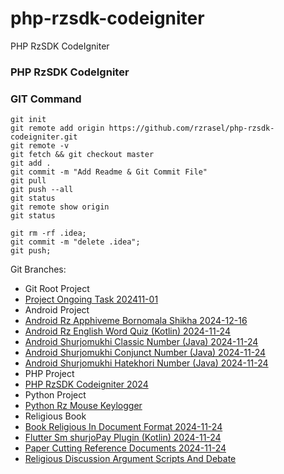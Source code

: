 # php-rzsdk-codeigniter
PHP RzSDK CodeIgniter

### PHP RzSDK CodeIgniter

### GIT Command
```git_command
git init
git remote add origin https://github.com/rzrasel/php-rzsdk-codeigniter.git
git remote -v
git fetch && git checkout master
git add .
git commit -m "Add Readme & Git Commit File"
git pull
git push --all
git status
git remote show origin
git status

git rm -rf .idea;
git commit -m "delete .idea";
git push;
```


Git Branches:
- Git Root Project
- [Project Ongoing Task 202411-01](https://github.com/rzrasel/project-ongoing-task-202411-01)
- Android Project
- [Android Rz Apphiveme Bornomala Shikha 2024-12-16](https://github.com/rzrasel/android-rz-apphiveme-bornomalashikha-2024-12)
- [Android Rz English Word Quiz (Kotlin) 2024-11-24](https://github.com/rzrasel/android-rz-english-word-quiz-2024-11)
- [Android Shurjomukhi Classic Number (Java) 2024-11-24](https://github.com/rzrasel/android-sm-hatekhori-classic-2024-11)
- [Android Shurjomukhi Conjunct Number (Java) 2024-11-24](https://github.com/rzrasel/android-sm-hatekhori-conjunct-2024-11)
- [Android Shurjomukhi Hatekhori Number (Java) 2024-11-24](https://github.com/rzrasel/android-sm-hatekhori-number-2024-11)
- PHP Project
- [PHP RzSDK Codeigniter 2024](https://github.com/rzrasel/php-rzsdk-codeigniter-2024)
- Python Project
- [Python Rz Mouse Keylogger](https://github.com/rzrasel/python-rz-mouse-keylogger)
- Religious Book
- [Book Religious In Document Format 2024-11-24](https://github.com/rzrasel/book-religious-in-document-format-2024-11)
- [Flutter Sm shurjoPay Plugin (Kotlin) 2024-11-24](https://github.com/rzrasel/flutter-sm-shurjopay-plugin-2024-11)
- [Paper Cutting Reference Documents 2024-11-24](https://github.com/rzrasel/paper-cutting-reference-documents-2024-11)
- [Religious Discussion Argument Scripts And Debate](https://github.com/rzrasel/religious-discussion-argument-scripts-and-debate)